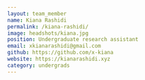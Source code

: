 ```yaml
---
layout: team_member
name: Kiana Rashidi
permalink: /kiana-rashidi/
image: headshots/kiana.jpg
position: Undergraduate research assistant
email: xkianarashidi@gmail.com
github: https://github.com/x-kiana
website: https://kianarashidi.xyz
category: undergrads
---
```


